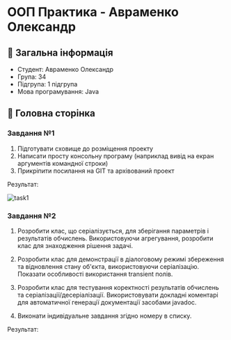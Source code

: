 # ООП Практика - Авраменко Олександр
 ## :scroll: Загальна інформація
 - Студент: Авраменко Олександр
 - Група: 34
 - Підгрупа: 1 підгрупа
 - Мова програмування: Java
## :page_facing_up: Головна сторінка
### Завдання №1
1. Підготувати сховище до розміщення проекту
2. Написати просту консольну програму (наприклад вивід на екран аргументів командної строки)
3. Прикріпити посилання на GIT та архівований проект

Результат:

![task1](https://cdn.discordapp.com/attachments/920360168452149293/1354472084075450540/image.png?ex=67e569ed&is=67e4186d&hm=c79c000e136a6a5cbbc3174e2653a6375d9a75c89f4be81ec3c9396eba776658&)

### Завдання №2
1. Розробити клас, що серіалізується, для зберігання параметрів і результатів
обчислень.
Використовуючи агрегування, розробити клас для знаходження рішення
задачі. 
2. Розробити клас для демонстрації в діалоговому режимі збереження та
відновлення стану об'єкта, використовуючи серіалізацію. Показати особливості
використання transient полів. 
3. Розробити клас для тестування коректності результатів обчислень та
серіалізації/десеріалізації.
Використовувати докладні коментарі для автоматичної генерації
документації засобами javadoc.

4. Виконати індивідуальне завдання згідно номеру в списку.

Результат:
